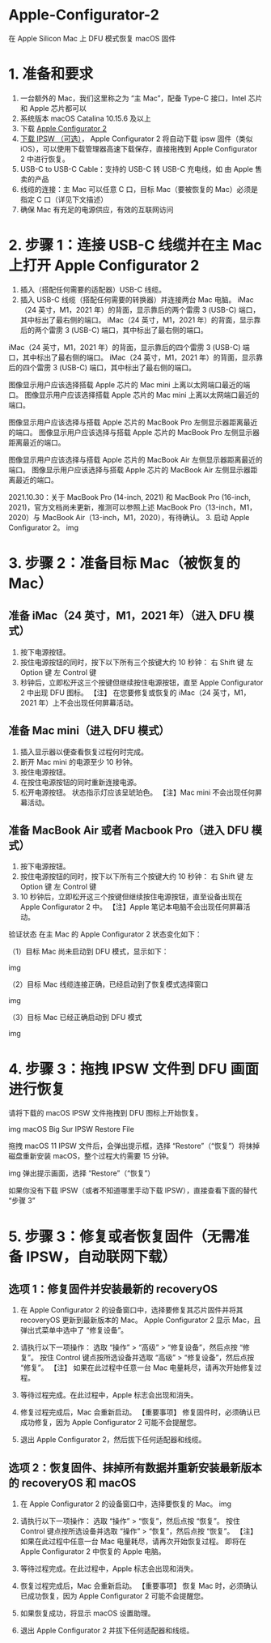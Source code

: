 # Apple-Configurator-2
在 Apple Silicon Mac 上 DFU 模式恢复 macOS 固件
# 1. 准备和要求
1. 一台额外的 Mac，我们这里称之为 “主 Mac”，配备 Type-C 接口，Intel 芯片和 Apple 芯片都可以
2. 系统版本 macOS Catalina 10.15.6 及以上
3. 下载 [Apple Configurator 2](https://apps.apple.com/cn/app/apple-configurator-2/id1037126344?mt=12)
4. [下载 IPSW （可选）](ipsw.me)，
Apple Configurator 2 将自动下载 ipsw 固件（类似 iOS），可以使用下载管理器高速下载保存，直接拖拽到 Apple Configurator 2 中进行恢复。
5. USB-C to USB-C Cable：支持的 USB-C 转 USB-C 充电线，如 由 Apple 售卖的产品
6. 线缆的连接：主 Mac 可以任意 C 口，目标 Mac（要被恢复的 Mac）必须是指定 C 口（详见下文描述）
7. 确保 Mac 有充足的电源供应，有效的互联网访问
# 2. 步骤 1：连接 USB-C 线缆并在主 Mac 上打开 Apple Configurator 2
1. 插入（搭配任何需要的适配器）USB-C 线缆。
2. 插入 USB-C 线缆（搭配任何需要的转换器）并连接两台 Mac 电脑。
iMac（24 英寸，M1，2021 年）的背面，显示靠后的两个雷雳 3 (USB-C) 端口，其中标出了最右侧的端口。
iMac（24 英寸，M1，2021 年）的背面，显示靠后的两个雷雳 3 (USB-C) 端口，其中标出了最右侧的端口。

iMac（24 英寸，M1，2021 年）的背面，显示靠后的四个雷雳 3 (USB-C) 端口，其中标出了最右侧的端口。
iMac（24 英寸，M1，2021 年）的背面，显示靠后的四个雷雳 3 (USB-C) 端口，其中标出了最右侧的端口。

图像显示用户应该选择搭载 Apple 芯片的 Mac mini 上离以太网端口最近的端口。
图像显示用户应该选择搭载 Apple 芯片的 Mac mini 上离以太网端口最近的端口。

图像显示用户应该选择与搭载 Apple 芯片的 MacBook Pro 左侧显示器距离最近的端口。
图像显示用户应该选择与搭载 Apple 芯片的 MacBook Pro 左侧显示器距离最近的端口。

图像显示用户应该选择与搭载 Apple 芯片的 MacBook Air 左侧显示器距离最近的端口。
图像显示用户应该选择与搭载 Apple 芯片的 MacBook Air 左侧显示器距离最近的端口。

2021.10.30：关于 MacBook Pro (14-inch, 2021) 和 MacBook Pro (16-inch, 2021)，官方文档尚未更新，推测可以参照上述 MacBook Pro（13-inch，M1，2020）与 MacBook Air（13-inch，M1，2020），有待确认。
3. 启动 Apple Configurator 2。
img

# 3. 步骤 2：准备目标 Mac（被恢复的 Mac）
## 准备 iMac（24 英寸，M1，2021 年）（进入 DFU 模式）
1. 按下电源按钮。
2. 按住电源按钮的同时，按下以下所有三个按键大约 10 秒钟：
右 Shift 键
左 Option 键
左 Control 键
3.  秒钟后，立即松开这三个按键但继续按住电源按钮，直至 Apple Configurator 2 中出现 DFU 图标。
【注】 在您要修复或恢复的 iMac（24 英寸，M1，2021 年）上不会出现任何屏幕活动。
## 准备 Mac mini（进入 DFU 模式）
1. 插入显示器以便查看恢复过程何时完成。
2. 断开 Mac mini 的电源至少 10 秒钟。
3. 按住电源按钮。
4. 在按住电源按钮的同时重新连接电源。
5. 松开电源按钮。
状态指示灯应该呈琥珀色。
【注】Mac mini 不会出现任何屏幕活动。
## 准备 MacBook Air 或者 Macbook Pro（进入 DFU 模式）
1. 按下电源按钮。
2. 按住电源按钮的同时，按下以下所有三个按键大约 10 秒钟：
右 Shift 键
左 Option 键
左 Control 键
3. 10 秒钟后，立即松开这三个按键但继续按住电源按钮，直至设备出现在 Apple Configurator 2 中。
【注】Apple 笔记本电脑不会出现任何屏幕活动。

验证状态
在主 Mac 的 Apple Configurator 2 状态变化如下：

（1）目标 Mac 尚未启动到 DFU 模式，显示如下：

img

（2）目标 Mac 线缆连接正确，已经启动到了恢复模式选择窗口

img

（3）目标 Mac 已经正确启动到 DFU 模式

img

# 4. 步骤 3：拖拽 IPSW 文件到 DFU 画面进行恢复
请将下载的 macOS IPSW 文件拖拽到 DFU 图标上开始恢复。

img
macOS Big Sur IPSW Restore File

拖拽 macOS 11 IPSW 文件后，会弹出提示框，选择 “Restore”（“恢复”）将抹掉磁盘重新安装 macOS，整个过程大约需要 15 分钟。

img
弹出提示画面，选择 “Restore”（“恢复”）

如果你没有下载 IPSW（或者不知道哪里手动下载 IPSW），直接查看下面的替代 “步骤 3”

# 5. 步骤 3：修复或者恢复固件（无需准备 IPSW，自动联网下载）
## 选项 1：修复固件并安装最新的 recoveryOS
1. 在 Apple Configurator 2 的设备窗口中，选择要修复其芯片固件并将其 recoveryOS 更新到最新版本的 Mac。
Apple Configurator 2 显示 Mac，且弹出式菜单中选中了 “修复设备”。

2. 请执行以下一项操作：
选取 “操作” > “高级” > “修复设备”，然后点按 “修复”。
按住 Control 键点按所选设备并选取 “高级” > “修复设备”，然后点按 “修复”。
【注】 如果在此过程中任意一台 Mac 电量耗尽，请再次开始修复过程。
3. 等待过程完成。在此过程中，Apple 标志会出现和消失。
4. 修复过程完成后，Mac 会重新启动。
【重要事项】 修复固件时，必须确认已成功修复，因为 Apple Configurator 2 可能不会提醒您。
5. 退出 Apple Configurator 2，然后拔下任何适配器和线缆。

## 选项 2：恢复固件、抹掉所有数据并重新安装最新版本的 recoveryOS 和 macOS
1. 在 Apple Configurator 2 的设备窗口中，选择要恢复的 Mac。
img

2. 请执行以下一项操作：
选取 “操作” > “恢复”，然后点按 “恢复”。
按住 Control 键点按所选设备并选取 “操作” > “恢复”，然后点按 “恢复”。
【注】 如果在此过程中任意一台 Mac 电量耗尽，请再次开始恢复过程。
即将在 Apple Configurator 2 中恢复的 Apple 电脑。

3. 等待过程完成。在此过程中，Apple 标志会出现和消失。
4. 恢复过程完成后，Mac 会重新启动。
【重要事项】 恢复 Mac 时，必须确认已成功恢复，因为 Apple Configurator 2 可能不会提醒您。
5. 如果恢复成功，将显示 macOS 设置助理。
6. 退出 Apple Configurator 2 并拔下任何适配器和线缆。
